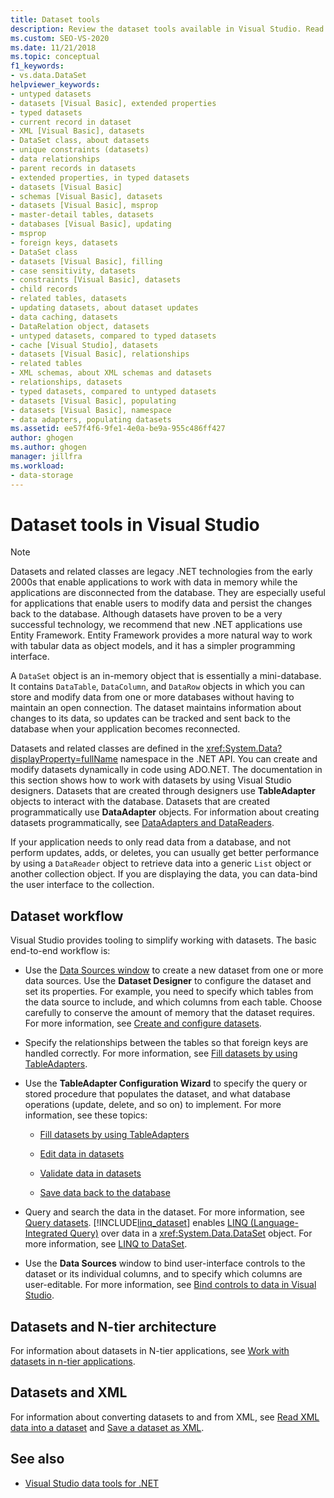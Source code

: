 ```yaml
---
title: Dataset tools
description: Review the dataset tools available in Visual Studio. Read about dataset workflow, datasets and N-tier architecture, and datasets and XML.
ms.custom: SEO-VS-2020
ms.date: 11/21/2018
ms.topic: conceptual
f1_keywords:
- vs.data.DataSet
helpviewer_keywords:
- untyped datasets
- datasets [Visual Basic], extended properties
- typed datasets
- current record in dataset
- XML [Visual Basic], datasets
- DataSet class, about datasets
- unique constraints (datasets)
- data relationships
- parent records in datasets
- extended properties, in typed datasets
- datasets [Visual Basic]
- schemas [Visual Basic], datasets
- datasets [Visual Basic], msprop
- master-detail tables, datasets
- databases [Visual Basic], updating
- msprop
- foreign keys, datasets
- DataSet class
- datasets [Visual Basic], filling
- case sensitivity, datasets
- constraints [Visual Basic], datasets
- child records
- related tables, datasets
- updating datasets, about dataset updates
- data caching, datasets
- DataRelation object, datasets
- untyped datasets, compared to typed datasets
- cache [Visual Studio], datasets
- datasets [Visual Basic], relationships
- related tables
- XML schemas, about XML schemas and datasets
- relationships, datasets
- typed datasets, compared to untyped datasets
- datasets [Visual Basic], populating
- datasets [Visual Basic], namespace
- data adapters, populating datasets
ms.assetid: ee57f4f6-9fe1-4e0a-be9a-955c486ff427
author: ghogen
ms.author: ghogen
manager: jillfra
ms.workload:
- data-storage
---
```

# Dataset tools in Visual Studio

> [!NOTE]
> Datasets and related classes are legacy .NET technologies from the early 2000s that enable applications to work with data in memory while the applications are disconnected from the database. They are especially useful for applications that enable users to modify data and persist the changes back to the database. Although datasets have proven to be a very successful technology, we recommend that new .NET applications use Entity Framework. Entity Framework provides a more natural way to work with tabular data as object models, and it has a simpler programming interface.

A `DataSet` object is an in-memory object that is essentially a mini-database. It contains `DataTable`, `DataColumn`, and `DataRow` objects in which you can store and modify data from one or more databases without having to maintain an open connection. The dataset maintains information about changes to its data, so updates can be tracked and sent back to the database when your application becomes reconnected.

Datasets and related classes are defined in the <xref:System.Data?displayProperty=fullName> namespace in the .NET API. You can create and modify datasets dynamically in code using ADO.NET. The documentation in this section shows how to work with datasets by using Visual Studio designers. Datasets that are created through designers use **TableAdapter** objects to interact with the database. Datasets that are created programmatically use **DataAdapter** objects. For information about creating datasets programmatically, see [DataAdapters and DataReaders](/dotnet/framework/data/adonet/dataadapters-and-datareaders).

If your application needs to only read data from a database, and not perform updates, adds, or deletes, you can usually get better performance by using a `DataReader` object to retrieve data into a generic `List` object or another collection object. If you are displaying the data, you can data-bind the user interface to the collection.

## Dataset workflow

Visual Studio provides tooling to simplify working with datasets. The basic end-to-end workflow is:

- Use the [Data Sources window](add-new-data-sources.md#data-sources-window) to create a new dataset from one or more data sources. Use the **Dataset Designer** to configure the dataset and set its properties. For example, you need to specify which tables from the data source to include, and which columns from each table. Choose carefully to conserve the amount of memory that the dataset requires. For more information, see [Create and configure datasets](../data-tools/create-and-configure-datasets-in-visual-studio.md).

- Specify the relationships between the tables so that foreign keys are handled correctly. For more information, see [Fill datasets by using TableAdapters](../data-tools/fill-datasets-by-using-tableadapters.md).

- Use the **TableAdapter Configuration Wizard** to specify the query or stored procedure that populates the dataset, and what database operations (update, delete, and so on) to implement. For more information, see these topics:

  - [Fill datasets by using TableAdapters](../data-tools/fill-datasets-by-using-tableadapters.md)

  - [Edit data in datasets](../data-tools/edit-data-in-datasets.md)

  - [Validate data in datasets](../data-tools/validate-data-in-datasets.md)

  - [Save data back to the database](../data-tools/save-data-back-to-the-database.md)

- Query and search the data in the dataset. For more information, see [Query datasets](../data-tools/query-datasets.md). [!INCLUDE[linq_dataset](../data-tools/includes/linq_dataset_md.md)] enables [LINQ (Language-Integrated Query)](/dotnet/csharp/linq/) over data in a <xref:System.Data.DataSet> object. For more information, see [LINQ to DataSet](/dotnet/framework/data/adonet/linq-to-dataset).

- Use the **Data Sources** window to bind user-interface controls to the dataset or its individual columns, and to specify which columns are user-editable. For more information, see [Bind controls to data in Visual Studio](../data-tools/bind-controls-to-data-in-visual-studio.md).

## Datasets and N-tier architecture

For information about datasets in N-tier applications, see [Work with datasets in n-tier applications](../data-tools/work-with-datasets-in-n-tier-applications.md).

## Datasets and XML

For information about converting datasets to and from XML, see [Read XML data into a dataset](../data-tools/read-xml-data-into-a-dataset.md) and [Save a dataset as XML](../data-tools/save-a-dataset-as-xml.md).

## See also

- [Visual Studio data tools for .NET](../data-tools/visual-studio-data-tools-for-dotnet.md)
